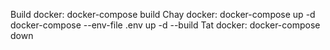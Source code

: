 Build docker: docker-compose build
Chay docker: docker-compose up -d
docker-compose --env-file .env up -d --build
Tat docker: docker-compose down